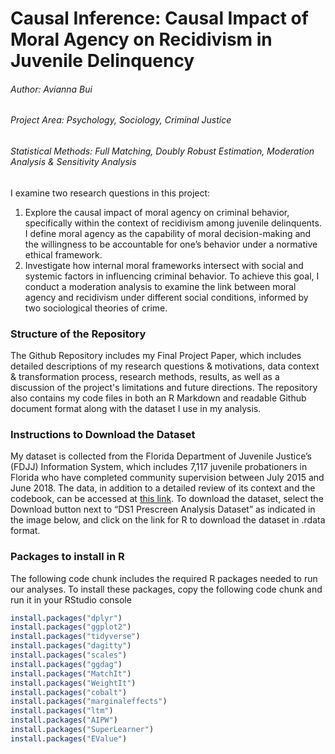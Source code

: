 # Causal Inference: Causal Impact of Moral Agency on Recidivism in Juvenile Delinquency
###### Author: Avianna Bui
###### Project Area: Psychology, Sociology, Criminal Justice
###### Statistical Methods: Full Matching, Doubly Robust Estimation, Moderation Analysis & Sensitivity Analysis

I examine two research questions in this project: 
  1. Explore the causal impact of moral agency on criminal behavior, specifically within the context of recidivism among juvenile delinquents. I define moral agency as the capability of moral decision-making and the willingness to be accountable for one’s behavior under a normative ethical framework. 
  2. Investigate how internal moral frameworks intersect with social and systemic factors in influencing criminal behavior. To achieve this goal, I conduct a moderation analysis to examine the link between moral agency and recidivism under different social conditions, informed by two sociological theories of crime. 

### Structure of the Repository

The Github Repository includes my Final Project Paper, which includes detailed descriptions of my research questions & motivations, data context & transformation process, research methods, results, as well as a discussion of the project's limitations and future directions. The repository also contains my code files in both an R Markdown and readable Github document format along with the dataset I use in my analysis. 

### Instructions to Download the Dataset

My dataset is collected from the Florida Department of Juvenile Justice’s (FDJJ) Information System, which includes 7,117 juvenile probationers in Florida who have completed community supervision between July 2015 and June 2018. The data, in addition to a detailed review of its context and the codebook, can be accessed at [this link](https://www.icpsr.umich.edu/web/ICPSR/studies/38599/datadocumentation). To download the dataset, select the Download button next to “DS1 Prescreen Analysis Dataset” as indicated in the image below, and click on the link for R to download the dataset in .rdata format.

### Packages to install in R

The following code chunk includes the required R packages needed to run our analyses. To install these packages, copy the following code chunk and run it in your RStudio console

```r
install.packages("dplyr")
install.packages("ggplot2")
install.packages("tidyverse")
install.packages("dagitty")
install.packages("scales")
install.packages("ggdag")
install.packages("MatchIt")
install.packages("WeightIt")
install.packages("cobalt")
install.packages("marginaleffects")
install.packages("ltm")
install.packages("AIPW")
install.packages("SuperLearner")
install.packages("EValue")
```
